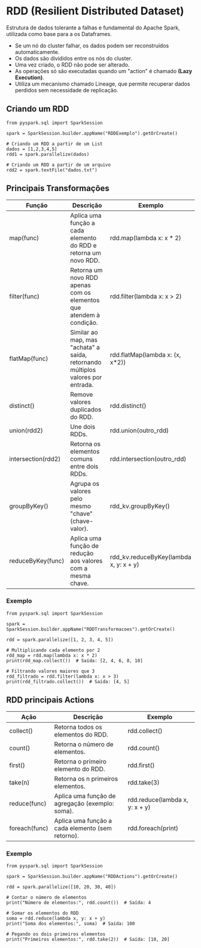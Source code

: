 # RDD (Resilient Distributed Dataset)
Estrutura de dados tolerante a falhas e fundamental do Apache Spark, utilizada como base para a os Dataframes.
- Se um nó do cluster falhar, os dados podem ser reconstruídos automaticamente.
- Os dados são divididos entre os nós do cluster.
- Uma vez criado, o RDD não pode ser alterado.
- As operações só são executadas quando um "action" é chamado **(Lazy Execution)**.
- Utiliza um mecanismo chamado Lineage, que permite recuperar dados perdidos sem necessidade de replicação.
## Criando um RDD

````
from pyspark.sql import SparkSession

spark = SparkSession.builder.appName("RDDExemplo").getOrCreate()

# Criando um RDD a partir de um List
dados = [1,2,3,4,5]
rdd1 = spark.parallelize(dados)

# Criando um RDD a partir de um arquivo
rdd2 = spark.textFile("dados.txt")
````

## Principais Transformações
| Função | Descrição | Exemplo |
|----------|-------|-------------|
| map(func) | Aplica uma função a cada elemento do RDD e retorna um novo RDD. | rdd.map(lambda x: x * 2) |
| filter(func) | 	Retorna um novo RDD apenas com os elementos que atendem à condição. | rdd.filter(lambda x: x > 2) |
| flatMap(func) | Similar ao map, mas "achata" a saída, retornando múltiplos valores por entrada. | rdd.flatMap(lambda x: (x, x*2)) |
| distinct() | Remove valores duplicados do RDD. | rdd.distinct() |
| union(rdd2) | Une dois RDDs. | rdd.union(outro_rdd) |
| intersection(rdd2) | Retorna os elementos comuns entre dois RDDs. | rdd.intersection(outro_rdd) |
| groupByKey() | Agrupa os valores pelo mesmo "chave" (chave-valor). | rdd_kv.groupByKey() |
| reduceByKey(func) | Aplica uma função de redução aos valores com a mesma chave. | rdd_kv.reduceByKey(lambda x, y: x + y) |
### Exemplo
````
from pyspark.sql import SparkSession

spark = SparkSession.builder.appName("RDDTransformacoes").getOrCreate()

rdd = spark.parallelize([1, 2, 3, 4, 5])

# Multiplicando cada elemento por 2
rdd_map = rdd.map(lambda x: x * 2)
print(rdd_map.collect())  # Saída: [2, 4, 6, 8, 10]

# Filtrando valores maiores que 3
rdd_filtrado = rdd.filter(lambda x: x > 3)
print(rdd_filtrado.collect())  # Saída: [4, 5]
````
## RDD principais Actions
| Ação | Descrição | Exemplo |
|----------|-------|-------------|
| collect() | Retorna todos os elementos do RDD. | rdd.collect() |
| count() | Retorna o número de elementos. | rdd.count() |
| first() | Retorna o primeiro elemento do RDD. | rdd.first() |
| take(n) | Retorna os n primeiros elementos. | rdd.take(3)  |
| reduce(func) | Aplica uma função de agregação (exemplo: soma). | rdd.reduce(lambda x, y: x + y) |
| foreach(func) | Aplica uma função a cada elemento (sem retorno). | rdd.foreach(print) |
### Exemplo
````
from pyspark.sql import SparkSession

spark = SparkSession.builder.appName("RDDActions").getOrCreate()

rdd = spark.parallelize([10, 20, 30, 40])

# Contar o número de elementos
print("Número de elementos:", rdd.count())  # Saída: 4

# Somar os elementos do RDD
soma = rdd.reduce(lambda x, y: x + y)
print("Soma dos elementos:", soma)  # Saída: 100

# Pegando os dois primeiros elementos
print("Primeiros elementos:", rdd.take(2))  # Saída: [10, 20]

````